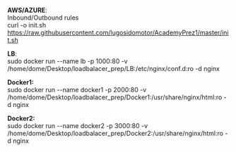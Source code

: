 **AWS/AZURE**:<br/>
Inbound/Outbound rules<br/>
curl -o init.sh https://raw.githubusercontent.com/lugosidomotor/AcademyPrez1/master/init.sh

**LB**:<br/>
sudo docker run --name lb -p 1000:80 -v /home/dome/Desktop/loadbalacer_prep/LB:/etc/nginx/conf.d:ro -d nginx

**Docker1:**<br/>
sudo docker run --name docker1 -p 2000:80 -v /home/dome/Desktop/loadbalacer_prep/Docker1:/usr/share/nginx/html:ro -d nginx

**Docker2:**<br/>
sudo docker run --name docker2 -p 3000:80 -v /home/dome/Desktop/loadbalacer_prep/Docker2:/usr/share/nginx/html:ro -d nginx
